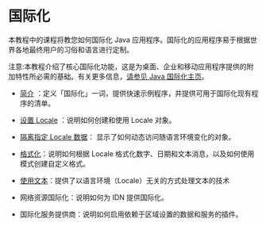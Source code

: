 # 国际化

本教程中的课程将教您如何国际化 Java 应用程序。国际化的应用程序易于根据世界各地最终用户的习俗和语言进行定制。

注意:本教程介绍了核心国际化功能，这是为桌面、企业和移动应用程序提供的附加特性所必需的基础。有关更多信息，[请参见 Java 国际化主页](https://www.oracle.com/java/technologies/javase/Internationalization.html#mobile)。

- [简介](./intro/) ：定义「国际化」一词，提供快速示例程序，并提供可用于国际化现有程序的清单。

- [设置 Locale](./locale/) ：说明如何创建和使用 Locale 对象。

- [隔离指定 Locale 数据](./resbundle/)： 显示了如何动态访问随语言环境变化的对象。

- [格式化](./format/)：说明如何根据 Locale 格式化数字、日期和文本消息，以及如何使用模式创建自定义格式。

- [使用文本](./text/)：提供了以语言环境（Locale）无关的方式处理文本的技术

- 网络资源国际化：说明如何为 IDN 提供国际化。

- 国际化服务提供商：说明如何启用依赖于区域设置的数据和服务的插件。

